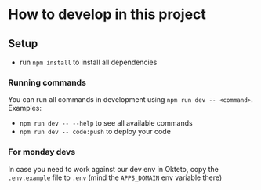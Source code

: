 # How to develop in this project

## Setup
- run `npm install` to install all dependencies

### Running commands
You can run all commands in development using `npm run dev -- <command>`. Examples:
- `npm run dev -- --help` to see all available commands
- `npm run dev -- code:push` to deploy your code

### For monday devs
In case you need to work against our dev env in Okteto, copy the `.env.example` file to `.env` (mind the `APPS_DOMAIN` env variable there)
